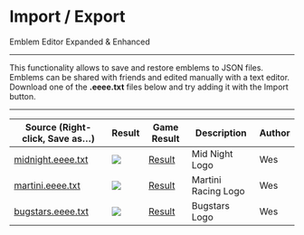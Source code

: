 # Import / Export

Emblem Editor Expanded & Enhanced

------------------------------------------------------------------------------------------------------------------------

This functionality allows to save and restore emblems to JSON files.
Emblems can be shared with friends and edited manually with a text editor.
Download one of the **.eeee.txt** files below and try adding it with the Import button.

------------------------------------------------------------------------------------------------------------------------

[s1]: https://raw.githubusercontent.com/Wes0617/EmblemEditorEE/main/readme-import/midnight.eeee.txt
[s2]: https://raw.githubusercontent.com/Wes0617/EmblemEditorEE/main/readme-import/martini.eeee.txt
[s3]: https://raw.githubusercontent.com/Wes0617/EmblemEditorEE/main/readme-import/bugstars.eeee.txt

[r1]: ./readme-import/midnight.png
[r2]: ./readme-import/martini.png
[r3]: ./readme-import/bugstars.png

[g1]: ./readme-import/midnight.jpg
[g2]: ./readme-import/martini.jpg
[g3]: ./readme-import/bugstars.jpg

| Source (Right-click, Save as…)    | Result  | Game Result  | Description         | Author                            |
|-----------------------------------|---------|--------------|---------------------|-----------------------------------|
| [midnight.eeee.txt][s1]           | ![][r1] | [Result][g1] | Mid Night Logo      | Wes                               |
| [martini.eeee.txt][s2]            | ![][r2] | [Result][g2] | Martini Racing Logo | Wes                               |
| [bugstars.eeee.txt][s3]           | ![][r3] | [Result][g3] | Bugstars Logo       | Wes                               |
